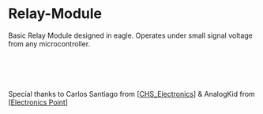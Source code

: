 # Relay-Module
Basic Relay Module designed in eagle. Operates under small signal voltage from any microcontroller.
<br></br>
<br></br>
<br></br>
Special thanks to Carlos Santiago from [[CHS_Electronics](https://www.youtube.com/channel/UCcNpRuzeedQ9Ps3xF4RDMaw)] & AnalogKid from [[Electronics Point](https://www.electronicspoint.com)]
